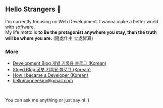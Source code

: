 ## Hello Strangers 👋

I'm currently focusing on Web Development. I wanna make a better world with software. <br/>
My life motto is **to Be the protagonist anywhere you stay, then the truth will be where you are.**  (隨處作主 立處皆真)


### More

- [Development Blog 개발 기록용 블로그 (Korean) ](https://mooneedev.netlify.app/)
- [Stuyd Blog 공부 기록용 블로그 (Korean) ](https://velog.io/@moonheekim0118)
- [How I became a Developer (Korean)](https://www.notion.so/mooneedev/4a78cf4af0a74c26a5880871ada05ddb)
- hellomooneekim@gmail.com 
<br/>


 You can ask me anything or just say hi :)
 
